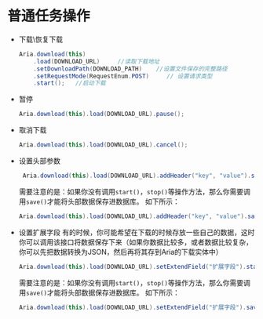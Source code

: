 
# 普通任务操作

* 下载\恢复下载

  ```java
  Aria.download(this)
      .load(DOWNLOAD_URL)     //读取下载地址
      .setDownloadPath(DOWNLOAD_PATH)    //设置文件保存的完整路径
      .setRequestMode(RequestEnum.POST)		// 设置请求类型
      .start();   //启动下载
  ```
* 暂停

  ```java
  Aria.download(this).load(DOWNLOAD_URL).pause();
  ```

* 取消下载

  ```java
  Aria.download(this).load(DOWNLOAD_URL).cancel();
  ```

* 设置头部参数

  ```java
   Aria.download(this).load(DOWNLOAD_URL).addHeader("key", "value").start();
  ```
  需要注意的是：如果你没有调用`start()`，`stop()`等操作方法，那么你需要调用`save()`才能将头部数据保存进数据库。
  如下所示：
  ```java
  Aria.download(this).load(DOWNLOAD_URL).addHeader("key", "value").save();
  ```

* 设置扩展字段
有的时候，你可能希望在下载的时候存放一些自己的数据，这时你可以调用该接口将数据保存下来（如果你数据比较多，或者数据比较复杂，你可以先把数据转换为JSON，然后再将其存到Aria的下载实体中）

  ```java
  Aria.download(this).load(DOWNLOAD_URL).setExtendField("扩展字段").start();
  ```
  需要注意的是：如果你没有调用`start()`，`stop()`等操作方法，那么你需要调用`save()`才能将头部数据保存进数据库。
  如下所示：
  ```java
  Aria.download(this).load(DOWNLOAD_URL).setExtendField("扩展字段").save();
  ```